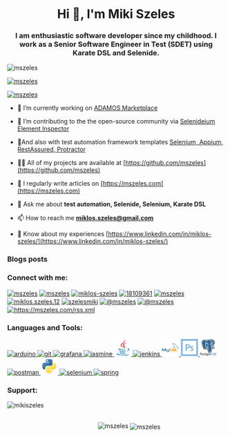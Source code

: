 <h1 align="center">Hi 👋, I'm Miki Szeles</h1>
<h3 align="center">I am enthusiastic software developer since my childhood. I work as a Senior Software Engineer in Test (SDET) using Karate DSL and Selenide.</h3>

<p align="left"> <img src="https://komarev.com/ghpvc/?username=mszeles&label=Profile%20views&color=0e75b6&style=flat" alt="mszeles" /> </p>

<p align="left"> <a href="https://github.com/ryo-ma/github-profile-trophy"><img src="https://github-profile-trophy.vercel.app/?username=mszeles" alt="mszeles" /></a> </p>

<p align="left"> <a href="https://twitter.com/mszeles" target="blank"><img src="https://img.shields.io/twitter/follow/mszeles?logo=twitter&style=for-the-badge" alt="mszeles" /></a> </p>

- 🔭 I’m currently working on [ADAMOS Marketplace](https://www.adamos.com/en/)

- 👯 I’m contributing to the the open-source community via [Selenideium Element Inspector](https://mszeles.com/selenium-javascript-python-c-cypress-testcafe-playwright-squish-selector-generation-has-been-added-to-selenideium-element-inspector-v20)

- 🤝And also with test automation framework templates [Selenium, Appium, RestAssured, Protractor](https://github.com/mszeles)

- 👨‍💻 All of my projects are available at [https://github.com/mszeles](https://github.com/mszeles)

- 📝 I regularly write articles on [https://mszeles.com](https://mszeles.com)

- 💬 Ask me about **test automation, Selenide, Selenium, Karate DSL**

- 📫 How to reach me **miklos.szeles@gmail.com**

- 📄 Know about my experiences [https://www.linkedin.com/in/miklos-szeles/](https://www.linkedin.com/in/miklos-szeles/)

### Blogs posts
<!-- BLOG-POST-LIST:START -->
<!-- BLOG-POST-LIST:END -->

<h3 align="left">Connect with me:</h3>
<p align="left">
<a href="https://dev.to/mszeles" target="blank"><img align="center" src="https://raw.githubusercontent.com/rahuldkjain/github-profile-readme-generator/master/src/images/icons/Social/devto.svg" alt="mszeles" height="30" width="40" /></a>
<a href="https://twitter.com/mszeles" target="blank"><img align="center" src="https://raw.githubusercontent.com/rahuldkjain/github-profile-readme-generator/master/src/images/icons/Social/twitter.svg" alt="mszeles" height="30" width="40" /></a>
<a href="https://linkedin.com/in/miklos-szeles" target="blank"><img align="center" src="https://raw.githubusercontent.com/rahuldkjain/github-profile-readme-generator/master/src/images/icons/Social/linked-in-alt.svg" alt="miklos-szeles" height="30" width="40" /></a>
<a href="https://stackoverflow.com/users/18109361" target="blank"><img align="center" src="https://raw.githubusercontent.com/rahuldkjain/github-profile-readme-generator/master/src/images/icons/Social/stack-overflow.svg" alt="18109361" height="30" width="40" /></a>
<a href="https://kaggle.com/mszeles" target="blank"><img align="center" src="https://raw.githubusercontent.com/rahuldkjain/github-profile-readme-generator/master/src/images/icons/Social/kaggle.svg" alt="mszeles" height="30" width="40" /></a>
<a href="https://fb.com/miklos.szeles.12" target="blank"><img align="center" src="https://raw.githubusercontent.com/rahuldkjain/github-profile-readme-generator/master/src/images/icons/Social/facebook.svg" alt="miklos.szeles.12" height="30" width="40" /></a>
<a href="https://instagram.com/szelesmiki" target="blank"><img align="center" src="https://raw.githubusercontent.com/rahuldkjain/github-profile-readme-generator/master/src/images/icons/Social/instagram.svg" alt="szelesmiki" height="30" width="40" /></a>
<a href="https://hashnode.com/@mszeles" target="blank"><img align="center" src="https://raw.githubusercontent.com/rahuldkjain/github-profile-readme-generator/master/src/images/icons/Social/hashnode.svg" alt="@mszeles" height="30" width="40" /></a>
<a href="https://medium.com/@mszeles" target="blank"><img align="center" src="https://raw.githubusercontent.com/rahuldkjain/github-profile-readme-generator/master/src/images/icons/Social/medium.svg" alt="@mszeles" height="30" width="40" /></a>
<a href="/https://mszeles.com/rss.xml" target="blank"><img align="center" src="https://raw.githubusercontent.com/rahuldkjain/github-profile-readme-generator/master/src/images/icons/Social/rss.svg" alt="https://mszeles.com/rss.xml" height="30" width="40" /></a>
</p>

<h3 align="left">Languages and Tools:</h3>
<p align="left"> <a href="https://www.arduino.cc/" target="_blank" rel="noreferrer"> <img src="https://cdn.worldvectorlogo.com/logos/arduino-1.svg" alt="arduino" width="40" height="40"/> </a> <a href="https://git-scm.com/" target="_blank" rel="noreferrer"> <img src="https://www.vectorlogo.zone/logos/git-scm/git-scm-icon.svg" alt="git" width="40" height="40"/> </a> <a href="https://grafana.com" target="_blank" rel="noreferrer"> <img src="https://www.vectorlogo.zone/logos/grafana/grafana-icon.svg" alt="grafana" width="40" height="40"/> </a> <a href="https://jasmine.github.io/" target="_blank" rel="noreferrer"> <img src="https://www.vectorlogo.zone/logos/jasmine/jasmine-icon.svg" alt="jasmine" width="40" height="40"/> </a> <a href="https://www.java.com" target="_blank" rel="noreferrer"> <img src="https://raw.githubusercontent.com/devicons/devicon/master/icons/java/java-original.svg" alt="java" width="40" height="40"/> </a> <a href="https://www.jenkins.io" target="_blank" rel="noreferrer"> <img src="https://www.vectorlogo.zone/logos/jenkins/jenkins-icon.svg" alt="jenkins" width="40" height="40"/> </a> <a href="https://www.mysql.com/" target="_blank" rel="noreferrer"> <img src="https://raw.githubusercontent.com/devicons/devicon/master/icons/mysql/mysql-original-wordmark.svg" alt="mysql" width="40" height="40"/> </a> <a href="https://www.photoshop.com/en" target="_blank" rel="noreferrer"> <img src="https://raw.githubusercontent.com/devicons/devicon/master/icons/photoshop/photoshop-line.svg" alt="photoshop" width="40" height="40"/> </a> <a href="https://www.postgresql.org" target="_blank" rel="noreferrer"> <img src="https://raw.githubusercontent.com/devicons/devicon/master/icons/postgresql/postgresql-original-wordmark.svg" alt="postgresql" width="40" height="40"/> </a> <a href="https://postman.com" target="_blank" rel="noreferrer"> <img src="https://www.vectorlogo.zone/logos/getpostman/getpostman-icon.svg" alt="postman" width="40" height="40"/> </a> <a href="https://www.python.org" target="_blank" rel="noreferrer"> <img src="https://raw.githubusercontent.com/devicons/devicon/master/icons/python/python-original.svg" alt="python" width="40" height="40"/> </a> <a href="https://www.selenium.dev" target="_blank" rel="noreferrer"> <img src="https://raw.githubusercontent.com/detain/svg-logos/780f25886640cef088af994181646db2f6b1a3f8/svg/selenium-logo.svg" alt="selenium" width="40" height="40"/> </a> <a href="https://spring.io/" target="_blank" rel="noreferrer"> <img src="https://www.vectorlogo.zone/logos/springio/springio-icon.svg" alt="spring" width="40" height="40"/> </a> </p>

<h3 align="left">Support:</h3>
<p><a href="https://www.buymeacoffee.com/mikiszeles"> <img align="left" src="https://cdn.buymeacoffee.com/buttons/v2/default-yellow.png" height="50" width="210" alt="mikiszeles" /></a></p><br><br>

<p><img align="left" src="https://github-readme-stats.vercel.app/api/top-langs?username=mszeles&show_icons=true&locale=en&layout=compact" alt="mszeles" /></p>

<p>&nbsp;<img align="center" src="https://github-readme-stats.vercel.app/api?username=mszeles&show_icons=true&locale=en" alt="mszeles" /></p>
